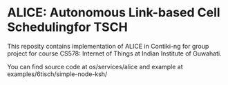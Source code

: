# ALICE: Autonomous Link-based Cell Schedulingfor TSCH

This reposity contains implementation of ALICE in Contiki-ng for group project for course CS578: Internet of Things at Indian Institute of Guwahati. 

You can find source code at os/services/alice and example at examples/6tisch/simple-node-ksh/